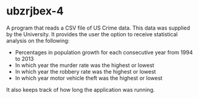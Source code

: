 # ubzrjbex-4

A program that reads a CSV file of US Crime data. This data was supplied by the University. It provides the user the option to receive statistical analysis on the following:

- Percentages in population growth for each consecutive year from 1994 to 2013
- In which year the murder rate was the highest or lowest
- In which year the robbery rate was the highest or lowest
- In which year motor vehicle theft was the highest or lowest

It also keeps track of how long the application was running.
